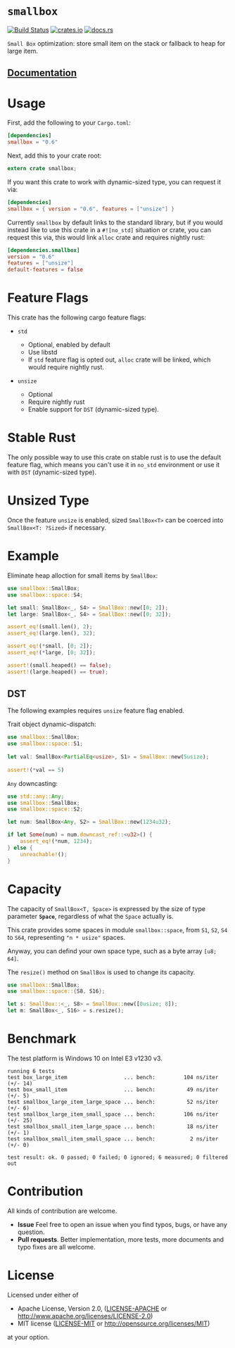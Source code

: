 # `smallbox`

[![Build Status](https://travis-ci.org/andylokandy/smallbox.svg?branch=master)](https://travis-ci.org/andylokandy/smallbox)
[![crates.io](https://img.shields.io/crates/v/smallbox.svg)](https://crates.io/crates/smallbox)
[![docs.rs](https://docs.rs/smallbox/badge.svg)](https://docs.rs/smallbox)


`Small Box` optimization: store small item on the stack or fallback to heap for large item.

## [**Documentation**](https://docs.rs/smallbox/)

 # Usage

First, add the following to your `Cargo.toml`:

```toml
[dependencies]
smallbox = "0.6"
```

Next, add this to your crate root:

```rust
extern crate smallbox;
```

If you want this crate to work with dynamic-sized type, you can request it via:

```toml
[dependencies]
smallbox = { version = "0.6", features = ["unsize"] }
```

Currently `smallbox` by default links to the standard library, but if you would
instead like to use this crate in a `#![no_std]` situation or crate,
you can request this via, this would link `alloc` crate and requires nightly rust:

```toml
[dependencies.smallbox]
version = "0.6"
features = ["unsize"]
default-features = false
```


# Feature Flags

This crate has the following cargo feature flags:

- `std`
  - Optional, enabled by default
  - Use libstd
  - If `std` feature flag is opted out, `alloc` crate
    will be linked, which would require nightly rust.

- `unsize`
  - Optional
  - Require nightly rust
  - Enable support for `DST` (dynamic-sized type).


# Stable Rust

The only possible way to use this crate on stable rust is to use the default feature flag, which means you can't use it in `no_std`
environment or use it with `DST` (dynamic-sized type).

# Unsized Type

Once the feature `unsize` is enabled, sized `SmallBox<T>` can be coerced into `SmallBox<T: ?Sized>` if necessary.

# Example

Eliminate heap alloction for small items by `SmallBox`:

```rust
use smallbox::SmallBox;
use smallbox::space::S4;

let small: SmallBox<_, S4> = SmallBox::new([0; 2]);
let large: SmallBox<_, S4> = SmallBox::new([0; 32]);

assert_eq!(small.len(), 2);
assert_eq!(large.len(), 32);

assert_eq!(*small, [0; 2]);
assert_eq!(*large, [0; 32]);

assert!(small.heaped() == false);
assert!(large.heaped() == true);
```

## DST

The following examples requires `unsize` feature flag enabled.

Trait object dynamic-dispatch:

```rust
use smallbox::SmallBox;
use smallbox::space::S1;
 
let val: SmallBox<PartialEq<usize>, S1> = SmallBox::new(5usize);
 
assert!(*val == 5)
```

`Any` downcasting:

```rust
use std::any::Any;
use smallbox::SmallBox;
use smallbox::space::S2;

let num: SmallBox<Any, S2> = SmallBox::new(1234u32);

if let Some(num) = num.downcast_ref::<u32>() {
    assert_eq!(*num, 1234);
} else {
    unreachable!();
}
```


# Capacity

The capacity of `SmallBox<T, Space>` is expressed by the size of type parameter **`Space`**, 
regardless of what the `Space` actually is.

This crate provides some spaces in module `smallbox::space`, 
from `S1`, `S2`, `S4` to `S64`, representing `"n * usize"` spaces.

Anyway, you can defind your own space type, 
such as a byte array `[u8; 64]`.

The `resize()` method on `SmallBox` is used to change its capacity.

```rust
use smallbox::SmallBox;
use smallbox::space::{S8, S16};

let s: SmallBox::<_, S8> = SmallBox::new([0usize; 8]);
let m: SmallBox<_, S16> = s.resize();
```

# Benchmark

The test platform is Windows 10 on Intel E3 v1230 v3.

```
running 6 tests
test box_large_item                  ... bench:         104 ns/iter (+/- 14)
test box_small_item                  ... bench:          49 ns/iter (+/- 5)
test smallbox_large_item_large_space ... bench:          52 ns/iter (+/- 6)
test smallbox_large_item_small_space ... bench:         106 ns/iter (+/- 25)
test smallbox_small_item_large_space ... bench:          18 ns/iter (+/- 1)
test smallbox_small_item_small_space ... bench:           2 ns/iter (+/- 0)

test result: ok. 0 passed; 0 failed; 0 ignored; 6 measured; 0 filtered out
```


# Contribution

All kinds of contribution are welcome.

- **Issue** Feel free to open an issue when you find typos, bugs, or have any question.
- **Pull requests**. Better implementation, more tests, more documents and typo fixes are all welcome.


# License

Licensed under either of

 * Apache License, Version 2.0, ([LICENSE-APACHE](LICENSE-APACHE) or http://www.apache.org/licenses/LICENSE-2.0)
 * MIT license ([LICENSE-MIT](LICENSE-MIT) or http://opensource.org/licenses/MIT)

at your option.